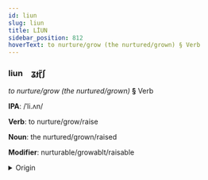 ```yaml
---
id: liun
slug: liun
title: LİUN
sidebar_position: 812
hoverText: to nurture/grow (the nurtured/grown) § Verb
---
```


### liun&emsp;<span kind="abugida">ʓɟɽ̃ʃ</span>

*to nurture/grow (the nurtured/grown)* **§** Verb

**IPA**: /ˈli.ʌn/

**Verb**: to nurture/grow/raise

**Noun**: the nurtured/grown/raised

**Modifier**: nurturable/growablt/raisable

<details>
    <summary>Origin</summary>
    Khmer លៀង liəng /liəŋ/<br/>
    <em>Austro-Asiatic Language Family</em>
</details>